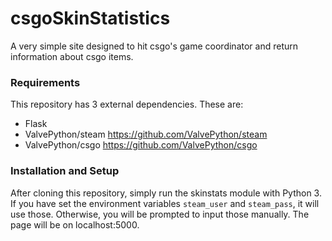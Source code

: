 # csgoSkinStatistics

A very simple site designed to hit csgo's game coordinator and return information about csgo items.

### Requirements

This repository has 3 external dependencies. These are:
+ Flask
+ ValvePython/steam https://github.com/ValvePython/steam
+ ValvePython/csgo https://github.com/ValvePython/csgo

### Installation and Setup

After cloning this repository, simply run the skinstats module with Python 3. If you have set the environment variables `steam_user` and `steam_pass`, it will use those. Otherwise, you will be prompted to input those manually. The page will be on localhost:5000.

